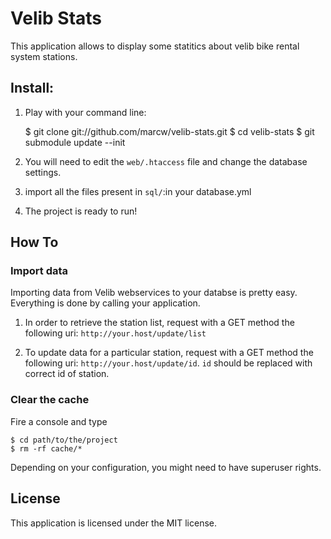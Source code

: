 # Velib Stats

This application allows to display some statitics about velib bike rental
system stations.

## Install:

1. Play with your command line:

    $ git clone git://github.com/marcw/velib-stats.git
    $ cd velib-stats
    $ git submodule update --init

2. You will need to edit the `web/.htaccess` file and change the database
settings.

3. import all the files present in `sql/`:in your database.yml

4. The project is ready to run!

## How To

### Import data

Importing data from Velib webservices to your databse is pretty easy.
Everything is done by calling your application.

1. In order to retrieve the station list, request with a GET method the following
uri: `http://your.host/update/list`

2. To update data for a particular station, request with a GET method the following
uri: `http://your.host/update/id`. `id` should be replaced with correct id of
station.

### Clear the cache

Fire a console and type

    $ cd path/to/the/project
    $ rm -rf cache/*

Depending on your configuration, you might need to have superuser rights.

## License

This application is licensed under the MIT license.
